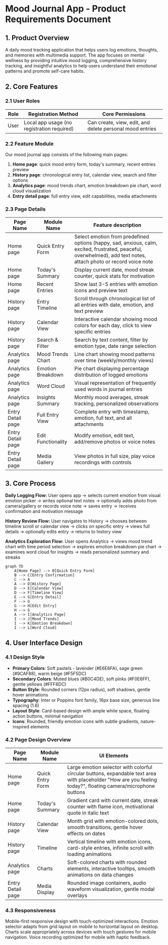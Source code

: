 # Mood Journal App - Product Requirements Document

## 1. Product Overview

A daily mood tracking application that helps users log emotions, thoughts, and memories with multimedia support. The app focuses on mental wellness by providing intuitive mood logging, comprehensive history tracking, and insightful analytics to help users understand their emotional patterns and promote self-care habits.

## 2. Core Features

### 2.1 User Roles

| Role | Registration Method | Core Permissions |
|------|---------------------|------------------|
| User | Local app usage (no registration required) | Can create, view, edit, and delete personal mood entries |

### 2.2 Feature Module

Our mood journal app consists of the following main pages:
1. **Home page**: quick mood entry form, today's summary, recent entries preview
2. **History page**: chronological entry list, calendar view, search and filter options
3. **Analytics page**: mood trends chart, emotion breakdown pie chart, word cloud visualization
4. **Entry detail page**: full entry view, edit capabilities, media attachments

### 2.3 Page Details

| Page Name | Module Name | Feature description |
|-----------|-------------|---------------------|
| Home page | Quick Entry Form | Select emotion from predefined options (happy, sad, anxious, calm, excited, frustrated, peaceful, overwhelmed), add text notes, attach photo or record voice note |
| Home page | Today's Summary | Display current date, mood streak counter, quick stats for motivation |
| Home page | Recent Entries | Show last 3-5 entries with emotion icons and preview text |
| History page | Entry Timeline | Scroll through chronological list of all entries with date, emotion, and text preview |
| History page | Calendar View | Interactive calendar showing mood colors for each day, click to view specific entries |
| History page | Search & Filter | Search by text content, filter by emotion type, date range selection |
| Analytics page | Mood Trends Chart | Line chart showing mood patterns over time (weekly/monthly views) |
| Analytics page | Emotion Breakdown | Pie chart displaying percentage distribution of logged emotions |
| Analytics page | Word Cloud | Visual representation of frequently used words in journal entries |
| Analytics page | Insights Summary | Monthly mood averages, streak tracking, personalized observations |
| Entry Detail page | Full Entry View | Complete entry with timestamp, emotion, full text, and all attachments |
| Entry Detail page | Edit Functionality | Modify emotion, edit text, add/remove photos or voice notes |
| Entry Detail page | Media Gallery | View photos in full size, play voice recordings with controls |

## 3. Core Process

**Daily Logging Flow:**
User opens app → selects current emotion from visual emotion picker → writes optional text notes → optionally adds photo from camera/gallery or records voice note → saves entry → receives confirmation and motivation message

**History Review Flow:**
User navigates to History → chooses between timeline scroll or calendar view → clicks on specific entry → views full details → optionally edits entry → returns to history view

**Analytics Exploration Flow:**
User opens Analytics → views mood trend chart with time period selection → explores emotion breakdown pie chart → examines word cloud for insights → reads personalized summary and streaks

```mermaid
graph TD
    A[Home Page] --> B[Quick Entry Form]
    B --> C[Entry Confirmation]
    C --> A
    A --> D[History Page]
    D --> E[Calendar View]
    D --> F[Timeline View]
    E --> G[Entry Detail]
    F --> G
    G --> H[Edit Entry]
    H --> G
    A --> I[Analytics Page]
    I --> J[Mood Trends]
    I --> K[Emotion Breakdown]
    I --> L[Word Cloud]
```

## 4. User Interface Design

### 4.1 Design Style

- **Primary Colors**: Soft pastels - lavender (#E6E6FA), sage green (#9CAF88), warm beige (#F5F5DC)
- **Secondary Colors**: Muted blues (#B0C4DE), soft pinks (#F0E6FF), gentle yellows (#FFF8DC)
- **Button Style**: Rounded corners (12px radius), soft shadows, gentle hover animations
- **Typography**: Inter or Poppins font family, 16px base size, generous line spacing (1.6)
- **Layout Style**: Card-based design with ample white space, floating action buttons, minimal navigation
- **Icons**: Rounded, friendly emotion icons with subtle gradients, nature-inspired elements

### 4.2 Page Design Overview

| Page Name | Module Name | UI Elements |
|-----------|-------------|-------------|
| Home page | Quick Entry Form | Large emotion selector with colorful circular buttons, expandable text area with placeholder "How are you feeling today?", floating camera/microphone buttons |
| Home page | Today's Summary | Gradient card with current date, streak counter with flame icon, motivational quote in italic text |
| History page | Calendar View | Month grid with emotion-colored dots, smooth transitions, gentle hover effects on dates |
| History page | Timeline | Vertical timeline with emotion icons, card-style entries, infinite scroll with loading animations |
| Analytics page | Charts | Soft-colored charts with rounded elements, interactive tooltips, smooth animations on data changes |
| Entry Detail page | Media Display | Rounded image containers, audio waveform visualization, gentle modal overlays |

### 4.3 Responsiveness

Mobile-first responsive design with touch-optimized interactions. Emotion selector adapts from grid layout on mobile to horizontal layout on desktop. Charts scale appropriately across devices with touch gestures for mobile navigation. Voice recording optimized for mobile with haptic feedback.